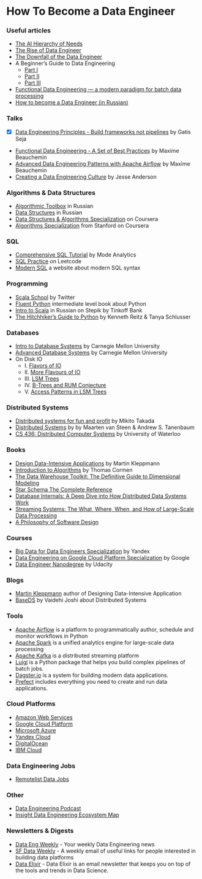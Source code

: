 # How To Become a Data Engineer

### Useful articles
- [The AI Hierarchy of Needs](https://hackernoon.com/the-ai-hierarchy-of-needs-18f111fcc007)
- [The Rise of Data Engineer](https://medium.freecodecamp.org/the-rise-of-the-data-engineer-91be18f1e603)
- [The Downfall of the Data Engineer](https://medium.com/@maximebeauchemin/the-downfall-of-the-data-engineer-5bfb701e5d6b)
- A Beginner’s Guide to Data Engineering
  - [Part I](https://medium.com/@rchang/a-beginners-guide-to-data-engineering-part-i-4227c5c457d7)
  - [Part II](https://medium.com/@rchang/a-beginners-guide-to-data-engineering-part-ii-47c4e7cbda71?source=---------5------------------)
  - [Part III](https://medium.com/@rchang/a-beginners-guide-to-data-engineering-the-series-finale-2cc92ff14b0?source=---------4------------------)
- [Functional Data Engineering — a modern paradigm for batch data processing](https://medium.com/@maximebeauchemin/functional-data-engineering-a-modern-paradigm-for-batch-data-processing-2327ec32c42a)
- [How to become a Data Engineer (in Russian)](https://khashtamov.com/ru/data-engineer/)

### Talks
- [x] [Data Engineering Principles - Build frameworks not pipelines](https://www.youtube.com/watch?v=pzfgbSfzhXg) by Gatis Seja
- [Functional Data Engineering - A Set of Best Practices](https://www.youtube.com/watch?v=4Spo2QRTz1k) by Maxime Beauchemin
- [Advanced Data Engineering Patterns with Apache Airflow](https://www.youtube.com/watch?v=Fvu2oFyFCT0) by Maxime Beauchemin
- [Creating a Data Engineering Culture](https://www.youtube.com/watch?v=VkeleGIUSM8) by Jesse Anderson

### Algorithms & Data Structures
- [Algorithmic Toolbox](https://stepik.org/course/217) in Russian
- [Data Structures](https://stepik.org/course/1547) in Russian
- [Data Structures & Algorithms Specialization](https://www.coursera.org/specializations/data-structures-algorithms) on Coursera
- [Algorithms Specialization](https://www.coursera.org/specializations/algorithms) from Stanford on Coursera

### SQL
- [Comprehensive SQL Tutorial](https://mode.com/sql-tutorial/introduction-to-sql/) by Mode Analytics
- [SQL Practice](https://leetcode.com/problemset/database/) on Leetcode
- [Modern SQL](https://modern-sql.com/) a website about modern SQL syntax

### Programming
- [Scala School](https://twitter.github.io/scala_school/) by Twitter
- [Fluent Python](https://www.amazon.com/gp/product/1491946008/ref=as_li_tl?ie=UTF8&camp=1789&creative=9325&creativeASIN=1491946008&linkCode=as2&tag=adilkhash-20&linkId=8a663e966770c24874e323133cc7a005) intermediate level book about Python
- [Intro to Scala](https://stepik.org/course/16243) in Russian on Stepik by Tinkoff Bank
- [The Hitchhiker’s Guide to Python](https://docs.python-guide.org/) by Kenneth Reitz & Tanya Schlusser

### Databases
- [Intro to Database Systems](https://www.youtube.com/playlist?list=PLSE8ODhjZXjYutVzTeAds8xUt1rcmyT7x) by Carnegie Mellon University
- [Advanced Database Systems](https://www.youtube.com/playlist?list=PLSE8ODhjZXja7K1hjZ01UTVDnGQdx5v5U) by Carnegie Mellon University
- On Disk IO
  - I. [Flavors of IO](https://medium.com/databasss/on-disk-io-part-1-flavours-of-io-8e1ace1de017)
  - II. [More Flavours of IO](https://medium.com/databasss/on-disk-io-part-2-more-flavours-of-io-c945db3edb13)
  - III. [LSM Trees](https://medium.com/databasss/on-disk-io-part-3-lsm-trees-8b2da218496f)
  - IV. [B-Trees and RUM Conjecture](https://medium.com/databasss/on-disk-storage-part-4-b-trees-30791060741)
  - V. [Access Patterns in LSM Trees](https://medium.com/databasss/on-disk-io-access-patterns-in-lsm-trees-2ba8dffc05f9)

### Distributed Systems
- [Distributed systems for fun and profit](http://book.mixu.net/distsys/) by Mikito Takada
- [Distributed Systems](https://www.amazon.com/gp/product/1543057381/ref=as_li_tl?ie=UTF8&camp=1789&creative=9325&creativeASIN=1543057381&linkCode=as2&tag=adilkhash-20&linkId=721aedeb23c313bc46a92c134c5baafa) by by Maarten van Steen & Andrew S. Tanenbaum
- [CS 436: Distributed Computer Systems](https://www.youtube.com/watch?v=w8KFPWkK0bI&list=PLawkBQ15NDEkDJ5IyLIJUTZ1rRM9YQq6N&index=2) by University of Waterloo 

### Books
- [Design Data-Intensive Applications](https://www.amazon.com/gp/product/1449373321/ref=as_li_tl?ie=UTF8&camp=1789&creative=9325&creativeASIN=1449373321&linkCode=as2&tag=adilkhash-20&linkId=e7e0e096aa5761066245eb90965ac849) by Martin Kleppmann
- [Introduction to Algorithms](https://www.amazon.com/gp/product/0262033844/ref=as_li_tl?ie=UTF8&camp=1789&creative=9325&creativeASIN=0262033844&linkCode=as2&tag=adilkhash-20&linkId=74742875db503b1a899ca35159749067) by Thomas Cormen
- [The Data Warehouse Toolkit: The Definitive Guide to Dimensional Modeling](https://www.amazon.com/gp/product/1118530802/ref=as_li_tl?ie=UTF8&tag=adilkhash-20&camp=1789&creative=9325&linkCode=as2&creativeASIN=1118530802&linkId=6ca865e8e9817dca57718bdbe5e52cd5)
- [Star Schema The Complete Reference](https://www.amazon.com/gp/product/0071744320/ref=as_li_tl?ie=UTF8&tag=adilkhash-20&camp=1789&creative=9325&linkCode=as2&creativeASIN=0071744320&linkId=2abf9ef1d327071f74f59c3659ed6223)
- [Database Internals: A Deep Dive into How Distributed Data Systems Work](https://www.amazon.com/gp/product/1492040347/ref=as_li_tl?ie=UTF8&camp=1789&creative=9325&creativeASIN=1492040347&linkCode=as2&tag=adilkhash-20&linkId=4a23dead1aeb11fd4debffb36487aa14)
- [Streaming Systems: The What, Where, When, and How of Large-Scale Data Processing](https://www.amazon.com/gp/product/1491983876/ref=as_li_tl?ie=UTF8&camp=1789&creative=9325&creativeASIN=1491983876&linkCode=as2&tag=adilkhash-20&linkId=9869047f1ac02b597d8a0e67fd29ad68)
- [A Philosophy of Software Design](https://www.amazon.com/gp/product/1732102201/ref=as_li_tl?ie=UTF8&camp=1789&creative=9325&creativeASIN=1732102201&linkCode=as2&tag=adilkhash-20&linkId=b020fab52fa5f1fed2191ea12e824468)

### Courses
- [Big Data for Data Engineers Specialization](https://www.coursera.org/specializations/big-data-engineering) by Yandex
- [Data Engineering on Google Cloud Platform Specialization](https://www.coursera.org/specializations/gcp-data-machine-learning) by Google
- [Data Engineer Nanodegree](https://udacity.com/course/data-engineer-nanodegree--nd027) by Udacity

### Blogs
- [Martin Kleppmann](https://martin.kleppmann.com/) author of Designing Data-Intensive Application
- [BaseDS](https://medium.com/baseds) by Vaidehi Joshi about Distributed Systems

### Tools
- [Apache Airflow](https://airflow.apache.org/) is a platform to programmatically author, schedule and monitor workflows in Python
- [Apache Spark](https://spark.apache.org/) is a unified analytics engine for large-scale data processing
- [Apache Kafka](https://kafka.apache.org/) is a distributed streaming platform
- [Luigi](https://luigi.readthedocs.io) is a Python package that helps you build complex pipelines of batch jobs. 
- [Dagster.io](https://dagster.readthedocs.io/en/stable/index.html) is a system for building modern data applications.
- [Prefect](https://prefect.io) includes everything you need to create and run data applications.

### Cloud Platforms
- [Amazon Web Services](https://aws.amazon.com/)
- [Google Cloud Platform](https://cloud.google.com/gcp/)
- [Microsoft Azure](https://azure.microsoft.com)
- [Yandex Cloud](https://cloud.yandex.ru/)
- [DigitalOcean](https://m.do.co/c/e92056c9e79b)
- [IBM Cloud](https://www.ibm.com/cloud/)

### Data Engineering Jobs
- [Remotelist Data Jobs](http://bit.ly/2pZL8Ix)

### Other
- [Data Engineering Podcast](https://www.dataengineeringpodcast.com/)
- [Insight Data Engineering Ecosystem Map](http://xyz.insightdataengineering.com/blog/pipeline_map/)

### Newsletters & Digests
- [Data Eng Weekly](https://dataengweekly.com/) - Your weekly Data Engineering news
- [SF Data Weekly](http://weekly.sfdata.io) - A weekly email of useful links for people interested in building data platforms
- [Data Elixir](https://dataelixir.com/) - Data Elixir is an email newsletter that keeps you on top of the tools and trends in Data Science.
